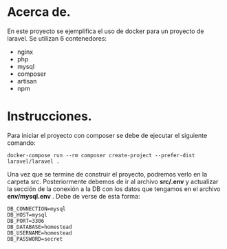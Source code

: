 # Acerca de.

En este proyecto se ejemplifica el uso de docker para un proyecto de laravel.
Se utilizan 6 contenedores:

* nginx
* php
* mysql
* composer
* artisan
* npm

# Instrucciones.

Para iniciar el proyecto con composer se debe de ejecutar el siguiente comando:

```docker-compose run --rm composer create-project --prefer-dist laravel/laravel .```

Una vez que se termine de construir el proyecto, podremos verlo en la carpeta src.
Posteriormente debemos de ir al archivo **src/.env** y actualizar la sección de la conexión a la DB
con los datos que tengamos en el archivo **env/mysql.env** . Debe de verse de esta forma:

```
DB_CONNECTION=mysql
DB_HOST=mysql
DB_PORT=3306
DB_DATABASE=homestead
DB_USERNAME=homestead
DB_PASSWORD=secret
```